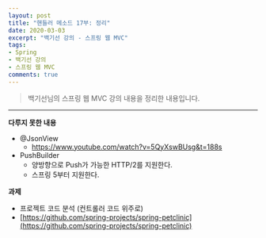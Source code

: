 ```yaml
---
layout: post 
title: "핸들러 메소드 17부: 정리"
date: 2020-03-03
excerpt: "백기선 강의 - 스프링 웹 MVC"
tags: 
- Spring
- 백기선 강의
- 스프링 웹 MVC
comments: true 
---
```


>백기선님의 스프링 웹 MVC 강의 내용을 정리한 내용입니다.
---

**다루지 못한 내용**

* @JsonView
  * https://www.youtube.com/watch?v=5QyXswBUsg&t=188s
* PushBuilder
  * 양방향으로 Push가 가능한 HTTP/2를 지원한다.
  * 스프링 5부터 지원한다.



**과제**

* 프로젝트 코드 분석 (컨트롤러 코드 위주로)
* [https://github.com/spring-projects/spring-petclinic](https://github.com/spring-projects/spring-petclinic)


